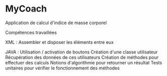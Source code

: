 # MyCoach
Application de calcul d'indice de masse corporel

Compétences travaillées

XML :
Assembler et disposer les éléments entre eux

JAVA :
Utilisation / activation de boutons
Création d'une classe utilisateur
Récupération des données de ces utilisateurs
Création de méthodes pour effectuer des calculs
Notions d'algorithmie pour retourner un résultat
Tests unitaires pour vérifier le fonctionnement des méthodes

